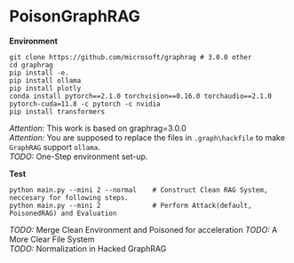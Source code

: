 # PoisonGraphRAG


**Environment**


```shell
git clone https://github.com/microsoft/graphrag # 3.0.0 other
cd graphrag
pip install -e.
pip install ollama
pip install plotly
conda install pytorch==2.1.0 torchvision==0.16.0 torchaudio==2.1.0 pytorch-cuda=11.8 -c pytorch -c nvidia
pip install transformers
```

*Attention:* This work is based on graphrag=3.0.0  
*Attention:* You are supposed to replace the files in `.graph\hackfile` to make `GraphRAG` support `ollama`.  
*TODO:* One-Step environment set-up.  

**Test**

```shell
python main.py --mini 2 --normal    # Construct Clean RAG System, neccesary for following steps.
python main.py --mini 2             # Perform Attack(default, PoisonedRAG) and Evaluation
```

*TODO:* Merge Clean Environment and Poisoned for acceleration
*TODO:* A More Clear File System  
*TODO:* Normalization in Hacked GraphRAG

